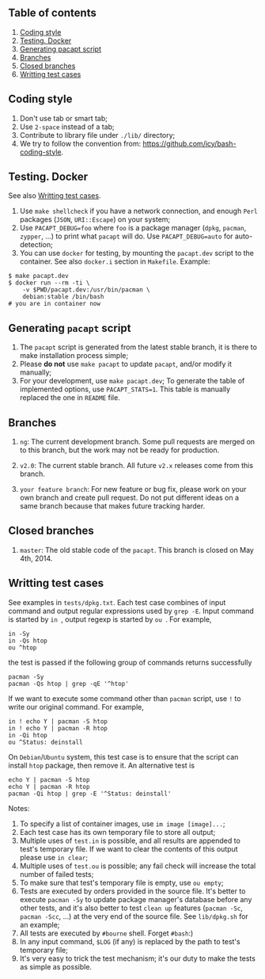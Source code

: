 ## Table of contents

1. [Coding style](#coding-style)
1. [Testing. Docker](#testing-docker)
1. [Generating pacapt script](#generating-pacapt-script)
1. [Branches](#branches)
1. [Closed branches](#closed-branches)
1. [Writting test cases](#writting-test-cases)

## Coding style

1. Don't use tab or smart tab;
1. Use `2-space` instead of a tab;
1. Contribute to library file under `./lib/` directory;
1. We try to follow the convention from:
    https://github.com/icy/bash-coding-style.

## Testing. Docker

See also [Writting test cases](#writting-test-cases).

1. Use `make shellcheck` if you have a network connection,
   and enough `Perl` packages (`JSON`, `URI::Escape`) on your system;
1. Use `PACAPT_DEBUG=foo` where `foo` is a package manager
   (`dpkg`, `pacman`, `zypper`, ...) to print what `pacapt` will do.
   Use `PACAPT_DEBUG=auto` for auto-detection;
1. You can use `docker` for testing, by mounting the `pacapt.dev` script
   to the container. See also `docker.i` section in `Makefile`. Example:

````
$ make pacapt.dev
$ docker run --rm -ti \
    -v $PWD/pacapt.dev:/usr/bin/pacman \
    debian:stable /bin/bash
# you are in container now
````

## Generating `pacapt` script

1. The `pacapt` script is generated from the latest stable branch,
   it is there to make installation process simple;
1. Please **do not** use `make pacapt` to update `pacapt`,
   and/or modify it manually;
1. For your development, use `make pacapt.dev`;
   To generate the table of implemented options, use `PACAPT_STATS=1`.
   This table is manually replaced the one in `README` file.

## Branches

1. `ng`:
    The current development branch.
    Some pull requests are merged on to this branch,
    but the work may not be ready for production.
1. `v2.0`:
    The current stable branch.
    All future `v2.x` releases come from this branch.

1. `your feature branch`:
    For new feature or bug fix, please work on your own branch
    and create pull request.
    Do not put different ideas on a same branch
    because that makes future tracking harder.

## Closed branches

1. `master`:
    The old stable code of the `pacapt`.
    This branch is closed on May 4th, 2014.

## Writting test cases

See examples in `tests/dpkg.txt`. Each test case combines of input command
and output regular expressions used by `grep -E`. Input command is started
by `in `, output regexp is started by `ou `. For example,

    in -Sy
    in -Qs htop
    ou ^htop

the test is passed if the following group of commands returns successfully

    pacman -Sy
    pacman -Qs htop | grep -qE '^htop'

If we want to execute some command other than `pacman` script, use `!`
to write our original command. For example,

    in ! echo Y | pacman -S htop
    in ! echo Y | pacman -R htop
    in -Qi htop
    ou ^Status: deinstall

On `Debian`/`Ubuntu` system, this test case is to ensure that the script
can install `htop` package, then remove it. An alternative test is

    echo Y | pacman -S htop
    echo Y | pacman -R htop
    pacman -Qi htop | grep -E '^Status: deinstall'

Notes:

1. To specify a list of container images, use `im image [image]...`;
1. Each test case has its own temporary file to store all output;
1. Multiple uses of `test.in` is possible, and all results are appended
   to test's temporary file. If we want to clear the contents of this output
   please use `in clear`;
1. Multiple uses of `test.ou` is possible; any fail check will increase
   the total number of failed tests;
1. To make sure that test's temporary file is empty, use `ou empty`;
1. Tests are executed by orders provided in the source file. It's better
   to execute `pacman -Sy` to update package manager's database before
   any other tests, and it's also better to test `clean up` features
   (`pacman -Sc`, `pacman -Scc`, ...) at the very end of the source file.
   See `lib/dpkg.sh` for an example;
1. All tests are executed by `#bourne` shell. Forget `#bash`:)
1. In any input command, `$LOG` (if any) is replaced by the path to
   test's temporary file;
1. It's very easy to trick the test mechanism; it's our duty to make
   the tests as simple as possible.
